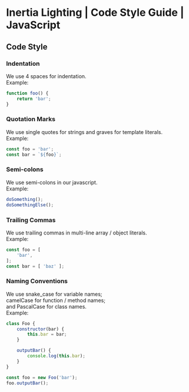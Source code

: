 # Inertia Lighting | Code Style Guide | JavaScript

## Code Style

### Indentation
We use 4 spaces for indentation.  
Example:
```js
function foo() {
    return 'bar';
}
```

### Quotation Marks
We use single quotes for strings and graves for template literals.  
Example:
```js
const foo = 'bar';
const bar = `${foo}`;
```

### Semi-colons
We use semi-colons in our javascript.  
Example:
```js
doSomething();
doSomethingElse();
```

### Trailing Commas
We use trailing commas in multi-line array / object literals.  
Example:
```js
const foo = [
    'bar',
];
const bar = [ 'baz' ];
```

### Naming Conventions
We use snake_case for variable names;  
camelCase for function / method names;  
and PascalCase for class names.  
Example:
```js
class Foo {
    constructor(bar) {
        this.bar = bar;
    }

    outputBar() {
        console.log(this.bar);
    }
}

const foo = new Foo('bar');
foo.outputBar();
```
